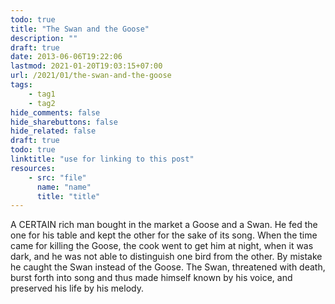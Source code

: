 ```yaml
---
todo: true
title: "The Swan and the Goose"
description: ""
draft: true
date: 2013-06-06T19:22:06
lastmod: 2021-01-20T19:03:15+07:00
url: /2021/01/the-swan-and-the-goose
tags:
    - tag1
    - tag2
hide_comments: false
hide_sharebuttons: false
hide_related: false
draft: true
todo: true
linktitle: "use for linking to this post"
resources:
    - src: "file"
      name: "name"
      title: "title"
---
```


A CERTAIN rich man bought in the market a Goose and a Swan. He fed the one for his table and kept the other for the sake of its song. When the time came for killing the Goose, the cook went to get him at night, when it was dark, and he was not able to distinguish one bird from the other. By mistake he caught the Swan instead of the Goose. The Swan, threatened with death, burst forth into song and thus made himself known by his voice, and preserved his life by his melody.
